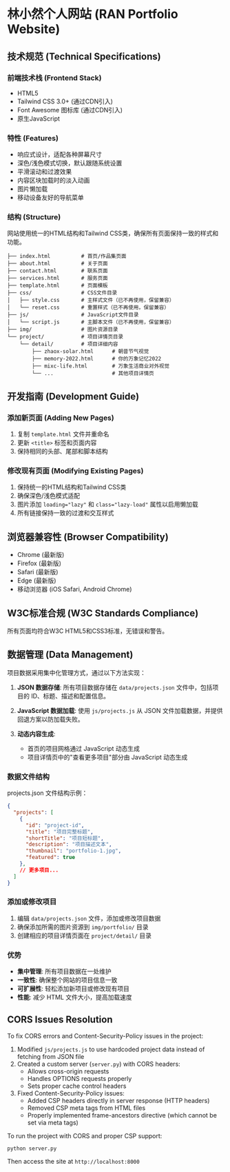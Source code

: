 # 林小然个人网站 (RAN Portfolio Website)

## 技术规范 (Technical Specifications)

### 前端技术栈 (Frontend Stack)
- HTML5
- Tailwind CSS 3.0+ (通过CDN引入)
- Font Awesome 图标库 (通过CDN引入)
- 原生JavaScript

### 特性 (Features)
- 响应式设计，适配各种屏幕尺寸
- 深色/浅色模式切换，默认跟随系统设置
- 平滑滚动和过渡效果
- 内容区块加载时的淡入动画
- 图片懒加载
- 移动设备友好的导航菜单

### 结构 (Structure)
网站使用统一的HTML结构和Tailwind CSS类，确保所有页面保持一致的样式和功能。

```website/
├── index.html          # 首页/作品集页面
├── about.html          # 关于页面
├── contact.html        # 联系页面
├── services.html       # 服务页面
├── template.html       # 页面模板
├── css/                # CSS文件目录
│   ├── style.css       # 主样式文件（已不再使用，保留兼容）
│   └── reset.css       # 重置样式（已不再使用，保留兼容）
├── js/                 # JavaScript文件目录
│   └── script.js       # 主脚本文件（已不再使用，保留兼容）
├── img/                # 图片资源目录
└── project/            # 项目详情页目录
    └── detail/         # 项目详细内容
        ├── zhaox-solar.html      # 朝昔节气视觉
        ├── memory-2022.html      # 你的万象记忆2022
        ├── mixc-life.html        # 万象生活商业对外视觉
        └── ...                   # 其他项目详情页
```

## 开发指南 (Development Guide)

### 添加新页面 (Adding New Pages)
1. 复制 `template.html` 文件并重命名
2. 更新 `<title>` 标签和页面内容
3. 保持相同的头部、尾部和脚本结构

### 修改现有页面 (Modifying Existing Pages)
1. 保持统一的HTML结构和Tailwind CSS类
2. 确保深色/浅色模式适配
3. 图片添加 `loading="lazy"` 和 `class="lazy-load"` 属性以启用懒加载
4. 所有链接保持一致的过渡和交互样式

## 浏览器兼容性 (Browser Compatibility)
- Chrome (最新版)
- Firefox (最新版)
- Safari (最新版)
- Edge (最新版)
- 移动浏览器 (iOS Safari, Android Chrome)

## W3C标准合规 (W3C Standards Compliance)
所有页面均符合W3C HTML5和CSS3标准，无错误和警告。

## 数据管理 (Data Management)

项目数据采用集中化管理方式，通过以下方法实现：

1. **JSON 数据存储**: 所有项目数据存储在 `data/projects.json` 文件中，包括项目的 ID、标题、描述和配置信息。

2. **JavaScript 数据加载**: 使用 `js/projects.js` 从 JSON 文件加载数据，并提供回退方案以防加载失败。

3. **动态内容生成**: 
   - 首页的项目网格通过 JavaScript 动态生成
   - 项目详情页中的"查看更多项目"部分由 JavaScript 动态生成

### 数据文件结构

projects.json 文件结构示例：
```json
{
  "projects": [
    {
      "id": "project-id",
      "title": "项目完整标题",
      "shortTitle": "项目短标题",
      "description": "项目描述文本",
      "thumbnail": "portfolio-1.jpg",
      "featured": true
    },
    // 更多项目...
  ]
}
```

### 添加或修改项目

1. 编辑 `data/projects.json` 文件，添加或修改项目数据
2. 确保添加所需的图片资源到 `img/portfolio/` 目录
3. 创建相应的项目详情页面在 `project/detail/` 目录

### 优势

- **集中管理**: 所有项目数据在一处维护
- **一致性**: 确保整个网站的项目信息一致
- **可扩展性**: 轻松添加新项目或修改现有项目
- **性能**: 减少 HTML 文件大小，提高加载速度

## CORS Issues Resolution

To fix CORS errors and Content-Security-Policy issues in the project:

1. Modified `js/projects.js` to use hardcoded project data instead of fetching from JSON file
2. Created a custom server (`server.py`) with CORS headers:
   - Allows cross-origin requests
   - Handles OPTIONS requests properly
   - Sets proper cache control headers
3. Fixed Content-Security-Policy issues:
   - Added CSP headers directly in server response (HTTP headers)
   - Removed CSP meta tags from HTML files
   - Properly implemented frame-ancestors directive (which cannot be set via meta tags)

To run the project with CORS and proper CSP support:
```
python server.py
```

Then access the site at `http://localhost:8000`